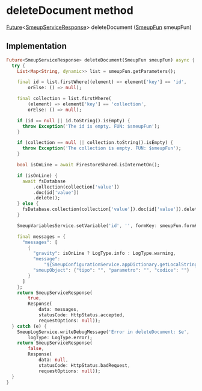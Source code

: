 


# deleteDocument method








[Future](https://api.flutter.dev/flutter/dart-async/Future-class.html)&lt;[SmeupServiceResponse](../../smeup_services_smeup_service_response/SmeupServiceResponse-class.md)> deleteDocument
([SmeupFun](../../smeup_models_smeup_fun/SmeupFun-class.md) smeupFun)








## Implementation

```dart
Future<SmeupServiceResponse> deleteDocument(SmeupFun smeupFun) async {
  try {
    List<Map<String, dynamic>> list = smeupFun.getParameters();

    final id = list.firstWhere((element) => element['key'] == 'id',
        orElse: () => null);

    final collection = list.firstWhere(
        (element) => element['key'] == 'collection',
        orElse: () => null);

    if (id == null || id.toString().isEmpty) {
      throw Exception('The id is empty. FUN: $smeupFun');
    }

    if (collection == null || collection.toString().isEmpty) {
      throw Exception('The collection is empty. FUN: $smeupFun');
    }

    bool isOnLine = await FirestoreShared.isInternetOn();

    if (isOnLine) {
      await fsDatabase
          .collection(collection['value'])
          .doc(id['value'])
          .delete();
    } else {
      fsDatabase.collection(collection['value']).doc(id['value']).delete();
    }

    SmeupVariablesService.setVariable('id', '', formKey: smeupFun.formKey);

    final messages = {
      "messages": [
        {
          "gravity": isOnLine ? LogType.info : LogType.warning,
          "message":
              "${SmeupConfigurationService.appDictionary.getLocalString('updateCompletedSuccessfully')} ${isOnLine ? '' : 'offline'}",
          "smeupObject": {"tipo": "", "parametro": "", "codice": ""}
        }
      ]
    };
    return SmeupServiceResponse(
        true,
        Response(
            data: messages,
            statusCode: HttpStatus.accepted,
            requestOptions: null));
  } catch (e) {
    SmeupLogService.writeDebugMessage('Error in deleteDocument: $e',
        logType: LogType.error);
    return SmeupServiceResponse(
        false,
        Response(
            data: null,
            statusCode: HttpStatus.badRequest,
            requestOptions: null));
  }
}
```







